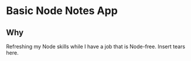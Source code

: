 # Basic Node Notes App 

## Why
Refreshing my Node skills while I have a job that is Node-free. Insert tears here.

